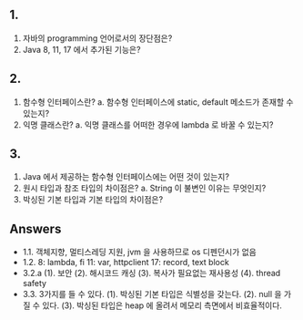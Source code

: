 ## 1.
1. 자바의 programming 언어로서의 장단점은?
2. Java 8, 11, 17 에서 추가된 기능은?

## 2.
1. 함수형 인터페이스란?
  a. 함수형 인터페이스에 static, default 메소드가 존재할 수 있는지?
2. 익명 클래스란?
  a. 익명 클래스를 어떠한 경우에 lambda 로 바꿀 수 있는지?

## 3.
1. Java 에서 제공하는 함수형 인터페이스에는 어떤 것이 있는지?
2. 원시 타입과 참조 타입의 차이점은?
  a. String 이 불변인 이유는 무엇인지?
3. 박싱된 기본 타입과 기본 타입의 차이점은?


## Answers
- 1.1. 객체지향, 멀티스레딩 지원, jvm 을 사용하므로 os 디펜던시가 없음
- 1.2. 8: lambda, fi 11: var, httpclient 17: record, text block
- 3.2.a (1). 보안 (2). 해시코드 캐싱 (3). 복사가 필요없는 재사용성 (4). thread safety
- 3.3. 3가지를 들 수 있다. (1). 박싱된 기본 타입은 식별성을 갖는다. (2). null 을 가질 수 있다. (3). 박싱된 타입은 heap 에 올려서 메모리 측면에서 비효율적이다.
